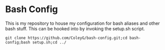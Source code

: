 # Bash Config
This is my repository to house my configuration for bash aliases and other bash stuff. This can be hooked into by invoking the setup.sh script.

`git clone https://github.com/ColeyG/bash-config.git;cd bash-config;bash setup.sh;cd ../`
